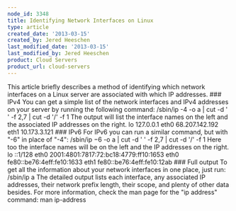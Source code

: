 ```yaml
---
node_id: 3348
title: Identifying Network Interfaces on Linux
type: article
created_date: '2013-03-15'
created_by: Jered Heeschen
last_modified_date: '2013-03-15'
last_modified_by: Jered Heeschen
product: Cloud Servers
product_url: cloud-servers
---
```


This article briefly describes a method of identifying which network
interfaces on a Linux server are associated with which IP addresses.
\#\#\# IPv4 You can get a simple list of the network interfaces and IPv4
addresses on your server by running the following command: /sbin/ip -4
-o a | cut -d ' ' -f 2,7 | cut -d '/' -f 1 The output will list the
interface names on the left and the associated IP addresses on the
right. lo 127.0.0.1 eth0 68.207.142.192 eth1 10.173.3.121 \#\#\# IPv6
For IPv6 you can run a similar command, but with "-6" in place of "-4":
/sbin/ip &minus;6 -o a | cut -d ' ' -f 2,7 | cut -d '/' -f 1 Here too the
interface names will be on the left and the IP addresses on the right.
lo ::1/128 eth0 2001:4801:7817:72:bc18:4779:ff10:1653 eth0
fe80::be76:4eff:fe10:1633 eth1 fe80::be76:4eff:fe10:12ab \#\#\# Full
output To get all the information about your network interfaces in one
place, just run: /sbin/ip a The detailed output lists each interface,
any associated IP addresses, their network prefix length, their scope,
and plenty of other data besides. For more information, check the man
page for the "ip address" command: man ip-address

